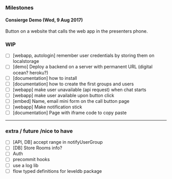 ### Milestones

#### Consierge Demo (Wed, 9 Aug 2017)

Button on a website that calls the web app in the presenters phone.

### WIP
  - [ ]  [webapp, autologin] remember user credentials by storing them on localstorage
  - [ ]  [demo] Deploy a backend on a server with permanent URL (digital ocean? heroku?)
  - [ ]  [documentation] how to install
  - [ ]  [documentation] how to create the first groups and users
  - [ ]  [webapp] make user unavailable (api request) when chat starts
  - [ ]  [webapp] make user available upon button click
  - [ ]  [embed] Name, email mini form on the call button page
  - [ ]  [webapp] Make notification stick
  - [ ]  [documentation] Page with iframe code to copy paste

-----

### extra / future /nice to have

- [ ]  [API, DB] accept range in notifyUserGroup
- [ ]  [DB] Store Rooms info?
- [ ] Auth
- [ ] precommit hooks
- [ ] use a log lib
- [ ] flow typed definitions for leveldb package
